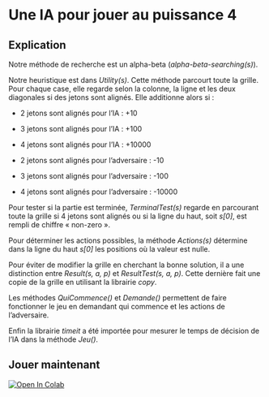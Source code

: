 # Une IA pour jouer au puissance 4

## Explication
Notre méthode de recherche est un alpha-beta (*alpha-beta-searching(s)*).  

Notre heuristique est dans *Utility(s)*. Cette méthode parcourt toute la grille. Pour chaque case, elle regarde selon la colonne, la ligne et les deux diagonales si des jetons sont alignés. Elle additionne alors si : 
-	2 jetons sont alignés pour l’IA : +10
-	3 jetons sont alignés pour l’IA : +100
-	4 jetons sont alignés pour l’IA : +10000

-	2 jetons sont alignés pour l’adversaire : -10
-	3 jetons sont alignés pour l’adversaire : -100
-	4 jetons sont alignés pour l’adversaire : -10000

Pour tester si la partie est terminée, *TerminalTest(s)* regarde en parcourant toute la grille si 4 jetons sont alignés ou si la ligne du haut, soit *s[0]*, est rempli de chiffre « non-zero ».  

Pour déterminer les actions possibles, la méthode *Actions(s)* détermine dans la ligne du haut *s[0]* les positions où la valeur est nulle.  

Pour éviter de modifier la grille en cherchant la bonne solution, il a une distinction entre *Result(s, a, p)* et *ResultTest(s, a, p)*. Cette dernière fait une copie de la grille en utilisant la librairie *copy*.  

Les méthodes *QuiCommence()* et *Demande()* permettent de faire fonctionner le jeu en demandant qui commence et les actions de l’adversaire. 

Enfin la librairie *timeit* a été importée pour mesurer le temps de décision de l’IA dans la méthode *Jeu()*. 

## Jouer maintenant
[![Open In Colab](https://colab.research.google.com/assets/colab-badge.svg)](https://colab.research.google.com/github/VLNTNF/four-in-a-row-bot/blob/main/Puissance4.ipynb)
